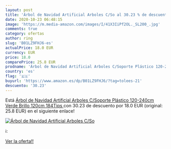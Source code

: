 ```yaml
---
layout: post
title: 'Árbol de Navidad Artificial Arboles C/So al 30.23 % de descuento'
date: 2020-10-23 06:48:15
image: 'https://m.media-amazon.com/images/I/41X3IiPf2OL._SL200_.jpg'
comments: true
category: ofertas
author: ring
slug: 'B01LZ9FHJ6-es'
actualPrice: 18.0 EUR
currency: EUR
price: 18.0
comparePrice: 25.8 EUR
prodname: 'Árbol de Navidad Artificial Arboles C/Soporte Plástico 120-240cm  Verde Brillo  120cm 184Tips '
country: 'es'
flag: '🇪🇸'
buyurl: 'https://www.amazon.es/dp/B01LZ9FHJ6/?tag=tolees-21'
descuento: '30.23'
---
```


Está [Árbol de Navidad Artificial Arboles C/Soporte Plástico 120-240cm  Verde Brillo  120cm 184Tips ](https://www.amazon.es/dp/B01LZ9FHJ6/?tag=tolees-21) con 30.23 de descuento por 18.0 EUR (original: 25.8 EUR) en el siguiente enlace!

[![Árbol de Navidad Artificial Arboles C/So](https://m.media-amazon.com/images/I/41X3IiPf2OL._SL200_.jpg)](https://www.amazon.es/dp/B01LZ9FHJ6/?tag=tolees-21)

ℹ️:


[Ver la oferta!!](https://www.amazon.es/dp/B01LZ9FHJ6/?tag=tolees-21)
